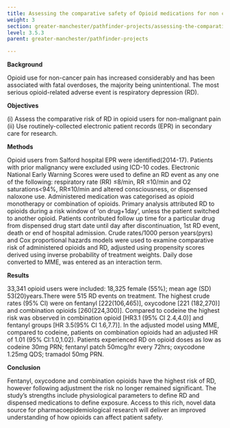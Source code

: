 ```yaml
---
title: Assessing the comparative safety of Opioid medications for non cancer pain
weight: 3
section: greater-manchester/pathfinder-projects/assessing-the-comparative-safety-of-opioid-medications-for-non-cancer-pain
level: 3.5.3
parent: greater-manchester/pathfinder-projects

---
```


**Background**	

Opioid	use for non-cancer pain has increased considerably and has been associated with fatal overdoses, the majority being unintentional. The most serious opioid-related adverse event is respiratory depression	(RD).	

**Objectives**	

(i) Assess the comparative risk of	RD in opioid users for non-malignant pain	
(ii) Use routinely-collected electronic patient records	(EPR)	in secondary care for research.	

**Methods**

Opioid	users	from Salford hospital EPR were identified(2014-17). Patients with prior malignancy were excluded using ICD-10 codes. Electronic National Early Warning Scores were used to define an RD event as any one of the following: respiratory rate (RR) ≤8/min, RR ≤10/min and O2 saturations<94%, RR≤10/min and altered consciousness, or dispensed naloxone	use. Administered medication was categorised as opioid monotherapy or	combination of opioids. Primary analysis attributed RD to opioids during a risk window of ‘on drug+1day’, unless the patient switched to another opioid. Patients contributed follow up time	for a particular drug from dispensed drug start date until day after discontinuation, 1st RD event, death or end of hospital admission. Crude rates/1000 person years(pyrs) and Cox proportional hazards models were used to examine comparative risk of administered opioids and RD, adjusted	using	propensity scores derived using inverse probability of treatment weights. Daily dose converted to	MME, was entered as an interaction	term.	

**Results**

33,341	opioid	users	were	included: 18,325 female (55%); mean age (SD) 53(20)years.There	were 515 RD events on treatment. The highest crude rates (95%	CI) were on fentanyl	[222(106,465)], oxycodone [221 (182,270)] and combination opioids [260(224,300)]. Compared to codeine the highest risk was observed in combination opioid [HR3.1	(95% CI 2.4,4.0)] and fentanyl groups [HR	3.5(95% CI 1.6,7.7)]. In the adjusted model using MME, compared to codeine, patients on combination opioids had	an adjusted HR of 1.01 (95%	CI:1.0,1.02). Patients experienced	RD on opioid doses as low as codeine 30mg	PRN; fentanyl patch 50mcg/hr every	72hrs;	oxycodone 1.25mg QDS; tramadol 50mg PRN.	

**Conclusion**	

Fentanyl, oxycodone and combination opioids have	the highest risk of RD, however following	adjustment the risk no longer remained significant. The	study’s strengths include physiological parameters to define RD and dispensed medications to define exposure. Access to this rich, novel data source for pharmacoepidemiological research will deliver an improved understanding of how opioids can affect patient safety.
